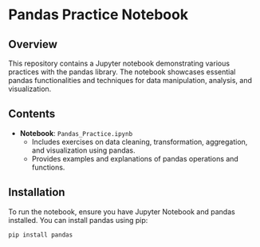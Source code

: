 # Pandas Practice Notebook

## Overview

This repository contains a Jupyter notebook demonstrating various practices with the pandas library. The notebook showcases essential pandas functionalities and techniques for data manipulation, analysis, and visualization.

## Contents

- **Notebook**: `Pandas_Practice.ipynb`
  - Includes exercises on data cleaning, transformation, aggregation, and visualization using pandas.
  - Provides examples and explanations of pandas operations and functions.

## Installation

To run the notebook, ensure you have Jupyter Notebook and pandas installed. You can install pandas using pip:

```bash
pip install pandas
